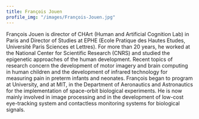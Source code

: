 ```yaml
---
title: François Jouen
profile_img: "/images/François-Jouen.jpg"
---
```


François Jouen is director of CHArt (Human and Artificial Cognition Lab) in Paris and Director of Studies at EPHE (Ecole Pratique des Hautes Etudes, Université Paris Sciences et Lettres). For more than 20 years, he worked at the National Center for Scientific Research (CNRS) and studied the epigenetic approaches of the human development. Recent topics of research concern the development of motor imagery and brain computing in human children and the development of infrared technology for measuring pain in preterm infants and neonates. François began to program at University, and at MIT, in the Department of Aeronautics and Astronautics for the implementation of space-orbit biological experiments. He is now mainly involved in image processing and in the development of low-cost eye-tracking system and contactless monitoring systems for biological signals.
